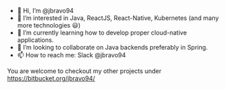 - 👋 Hi, I’m @jbravo94
- 👀 I’m interested in Java, ReactJS, React-Native, Kubernetes (and many more technologies 😃)
- 🌱 I’m currently learning how to develop proper cloud-native applications.
- 💞️ I’m looking to collaborate on Java backends preferably in Spring.
- 📫 How to reach me: Slack @jbravo94

You are welcome to checkout my other projects under https://bitbucket.org/jbravo94/
